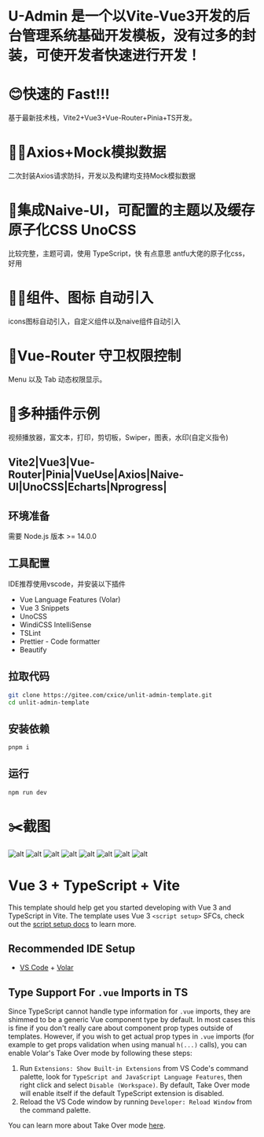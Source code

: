 # U-Admin 是一个以Vite-Vue3开发的后台管理系统基础开发模板，没有过多的封装，可使开发者快速进行开发！

# 😊快速的 Fast!!!
基于最新技术栈，Vite2+Vue3+Vue-Router+Pinia+TS开发。
# 🤦‍♂️Axios+Mock模拟数据
二次封装Axios请求防抖，开发以及构建均支持Mock模拟数据
# 🎉集成Naive-UI，可配置的主题以及缓存 原子化CSS UnoCSS
比较完整，主题可调，使用 TypeScript，快 有点意思 antfu大佬的原子化css，好用
# 🐱‍🏍组件、图标 自动引入
icons图标自动引入，自定义组件以及naive组件自动引入
# 👀Vue-Router 守卫权限控制
Menu 以及 Tab 动态权限显示。
# 👏多种插件示例
视频播放器，富文本，打印，剪切板，Swiper，图表，水印(自定义指令)

## Vite2|Vue3|Vue-Router|Pinia|VueUse|Axios|Naive-UI|UnoCSS|Echarts|Nprogress|

## 环境准备
需要 Node.js 版本 >= 14.0.0
## 工具配置
IDE推荐使用vscode，并安装以下插件
- Vue Language Features (Volar)
- Vue 3 Snippets
- UnoCSS
- WindiCSS IntelliSense
- TSLint
- Prettier - Code formatter
- Beautify
## 拉取代码
``` sh
git clone https://gitee.com/cxice/unlit-admin-template.git
cd unlit-admin-template
```
## 安装依赖
``` sh
pnpm i
```
## 运行
``` sh
npm run dev
```

# ✂️截图
![alt](/public/img/Snipaste_2022-06-16_10-06-46.png)
![alt](/public/img/Snipaste_2022-06-16_10-07-20.png)
![alt](/public/img/Snipaste_2022-06-16_10-07-31.png)
![alt](/public/img/Snipaste_2022-06-16_10-07-42.png)
![alt](/public/img/Snipaste_2022-06-16_10-07-50.png)
![alt](/public/img/Snipaste_2022-06-16_10-08-02.png)
![alt](/public/img/Snipaste_2022-06-16_10-08-10.png)
![alt](/public/img/Snipaste_2022-06-16_10-08-38.png)

# Vue 3 + TypeScript + Vite

This template should help get you started developing with Vue 3 and TypeScript in Vite. The template uses Vue 3 `<script setup>` SFCs, check out the [script setup docs](https://v3.vuejs.org/api/sfc-script-setup.html#sfc-script-setup) to learn more.

## Recommended IDE Setup

- [VS Code](https://code.visualstudio.com/) + [Volar](https://marketplace.visualstudio.com/items?itemName=johnsoncodehk.volar)

## Type Support For `.vue` Imports in TS

Since TypeScript cannot handle type information for `.vue` imports, they are shimmed to be a generic Vue component type by default. In most cases this is fine if you don't really care about component prop types outside of templates. However, if you wish to get actual prop types in `.vue` imports (for example to get props validation when using manual `h(...)` calls), you can enable Volar's Take Over mode by following these steps:

1. Run `Extensions: Show Built-in Extensions` from VS Code's command palette, look for `TypeScript and JavaScript Language Features`, then right click and select `Disable (Workspace)`. By default, Take Over mode will enable itself if the default TypeScript extension is disabled.
2. Reload the VS Code window by running `Developer: Reload Window` from the command palette.

You can learn more about Take Over mode [here](https://github.com/johnsoncodehk/volar/discussions/471).
